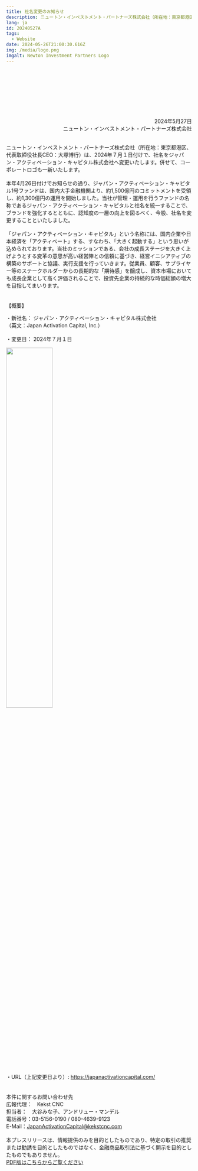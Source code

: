 ```yaml
---
title: 社名変更のお知らせ
description: ニュートン・インベストメント・パートナーズ株式会社（所在地：東京都港区、代表取締役社長CEO：大塚博行）は、2024年７月１日付けで、社名をジャパン・アクティベーション・キャピタル株式会社へ変更いたします。併せて、コーポレートロゴも一新いたします。
lang: ja
id: 20240527A
tags:
  - Website
date: 2024-05-26T21:00:30.616Z
img: /media/logo.png
imgalt: Newton Investment Partners Logo
---
```

![]()

![]()

<div style="text-align: right;">
<br><br><br><br><br><br>
2024年5月27日<br>ニュートン・インベストメント・パートナーズ株式会社
</div>

\
ニュートン・インベストメント・パートナーズ株式会社（所在地：東京都港区、代表取締役社長CEO：大塚博行）は、2024年７月１日付けで、社名をジャパン・アクティベーション・キャピタル株式会社へ変更いたします。併せて、コーポレートロゴも一新いたします。\
\
本年4月26日付けでお知らせの通り、ジャパン・アクティベーション・キャピタル1号ファンドは、国内大手金融機関より、約1,500億円のコミットメントを受領し、約1,300億円の運用を開始しました。当社が管理・運用を行うファンドの名称であるジャパン・アクティベーション・キャピタルと社名を統一することで、ブランドを強化するとともに、認知度の一層の向上を図るべく、今般、社名を変更することといたしました。\
\
「ジャパン・アクティベーション・キャピタル」という名称には、国内企業や日本経済を「アクティベート」する、すなわち、「大きく起動する」という思いが込められております。当社のミッションである、会社の成長ステージを大きく上げようとする変革の意思が高い経営陣との信頼に基づき、経営イニシアティブの構築のサポートと協議、実行支援を行っていきます。従業員、顧客、サプライヤー等のステークホルダーからの長期的な「期待感」を醸成し、資本市場においても成長企業として高く評価されることで、投資先企業の持続的な時価総額の増大を目指してまいります。\
\
\
【概要】

・新社名：   ジャパン・アクティベーション・キャピタル株式会社\
（英文：Japan Activation Capital, Inc.）\
\
・変更日：   2024年７月１日

<img src= "/media/2023niplogo.png" width="50%">

・URL（上記変更日より）: <https://japanactivationcapital.com/>\
\
\
本件に関するお問い合わせ先\
広報代理：　Kekst CNC\
担当者：　大谷みな子、アンドリュー・マンデル\
電話番号：03-5156-0190 / 080-4639-9123\
E-Mail：JapanActivationCapital@kekstcnc.com\
\
本プレスリリースは、情報提供のみを目的としたものであり、特定の取引の推奨または勧誘を目的としたものではなく、金融商品取引法に基づく開示を目的としたものでもありません。\
[PDF版はこちらからご覧ください](/media/20240527a.pdf)